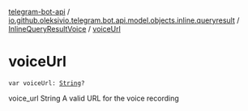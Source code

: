 [telegram-bot-api](../../index.md) / [io.github.oleksivio.telegram.bot.api.model.objects.inline.queryresult](../index.md) / [InlineQueryResultVoice](index.md) / [voiceUrl](./voice-url.md)

# voiceUrl

`var voiceUrl: `[`String`](https://kotlinlang.org/api/latest/jvm/stdlib/kotlin/-string/index.html)`?`

voice_url String A valid URL for the voice recording

